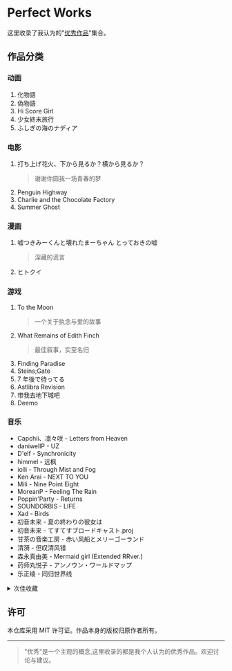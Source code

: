 # Perfect Works

这里收录了我认为的"[优秀作品](criteria/README.md)"集合。

## 作品分类

### 动画

1. 化物語
1. 偽物語
1. Hi Score Girl
1. 少女終末旅行
1. ふしぎの海のナディア

### 电影

1. 打ち上げ花火、下から見るか？横から見るか？
   > 谢谢你圆我一场青春的梦
1. Penguin Highway
1. Charlie and the Chocolate Factory
1. Summer Ghost

### 漫画

1. 嘘つきみーくんと壊れたまーちゃん とっておきの嘘
   > 深藏的谎言
1. ヒトクイ

### 游戏

1. To the Moon
   > 一个关于执念与爱的故事
1. What Remains of Edith Finch
   > 最佳叙事，实至名归
1. Finding Paradise
1. Steins;Gate
1. 7 年後で待ってる
1. Astlibra Revision
1. 带我去地下城吧
1. Deemo

### 音乐

- Capchii、凛々咲 - Letters from Heaven
- daniwellP - UZ
- D'elf - Synchronicity
- himmel - 远枫
- iolli - Through Mist and Fog
- Ken Arai - NEXT TO YOU
- Mili - Nine Point Eight
- MoreanP - Feeling The Rain
- Poppin'Party - Returns
- SOUNDORBIS - LIFE
- Xad - Birds
- 初音未来 - 夏の終わりの彼女は
- 初音未来 - てすてすブロードキャスト.proj
- 甘茶の音楽工房 - 赤い风船とメリーゴーランド
- 清漪 - 但叹清风错
- 森永真由美 - Mermaid girl (Extended RRver.)
- 药师丸悦子 - アンノウン・ワールドマップ
- 乐正绫 - 同归世界线

<details>
<summary>次佳收藏</summary>

- supercell - My Dearest

</details>

## 许可

本仓库采用 MIT 许可证。作品本身的版权归原作者所有。

---

> "优秀"是一个主观的概念,这里收录的都是我个人认为的优秀作品。欢迎讨论与建议。
